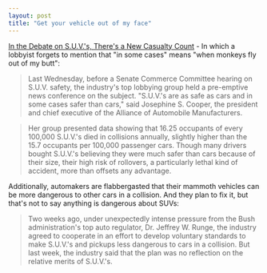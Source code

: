 ```yaml
---
layout: post
title: "Get your vehicle out of my face"
---
```




<a href="http://www.nytimes.com/2003/03/02/weekinreview/02HAKI.html">In the Debate on S.U.V.'s, There's a New Casualty Count</a> - In which a lobbyist forgets to mention that "in some cases" means "when monkeys fly out of my butt":

<blockquote>Last Wednesday, before a Senate Commerce Committee hearing on S.U.V. safety, the industry's top lobbying group held a pre-emptive news conference on the subject. "S.U.V.'s are as safe as cars and in some cases safer than cars," said Josephine S. Cooper, the president and chief executive of the Alliance of Automobile Manufacturers.</blockquote>

<blockquote>Her group presented data showing that 16.25 occupants of every 100,000 S.U.V.'s died in collisions annually, slightly higher than the 15.7 occupants per 100,000 passenger cars. Though many drivers bought S.U.V.'s believing they were much safer than cars because of their size, their high risk of rollovers, a particularly lethal kind of accident, more than offsets any advantage.</blockquote>

<p>Additionally, automakers are flabbergasted that their mammoth vehicles can be more dangerous to other cars in a collision. And they plan to fix it, but that's not to say anything is dangerous about SUVs:

<blockquote>Two weeks ago, under unexpectedly intense pressure from the Bush administration's top auto regulator, Dr. Jeffrey W. Runge, the industry agreed to cooperate in an effort to develop voluntary standards to make S.U.V.'s and pickups less dangerous to cars in a collision. But last week, the industry said that the plan was no reflection on the relative merits of S.U.V.'s.</blockquote>


